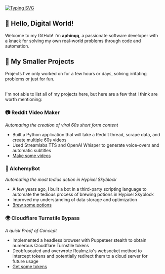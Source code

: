 ###
###
[![Typing SVG](https://readme-typing-svg.herokuapp.com?font=Winky+Rough&weight=500&size=35&pause=1000&width=435&lines=Hi%2C+I'm+aphinqq;I+like+to+get+things+done;I+build+practical+applications;I+learn+extremely+quickly)](https://git.io/typing-svg)
## 👋 Hello, Digital World!

Welcome to my GitHub!
I'm **aphinqq**, a passionate software developer with a knack for solving my own real-world problems through code and automation.

## 🌟 My Smaller Projects
Projects I've only worked on for a few hours or days, solving irritating problems or just for fun.
######
I'm not able to list all of my projects here, but here are a few that I think are worth mentioning:

### 📷 Reddit Video Maker
*Automating the creation of viral 60s short form content*
- Built a Python application that will take a Reddit thread, scrape data, and create multiple 60s videos
- Used Streamlabs TTS and OpenAI Whisper to generate voice-overs and automatic subtitles
- [Make some videos](https://github.com/aphcore/Python-Video-Generator)

### 🤖 AlchemyBot
*Automating the most tedius action in Hypixel Skyblock*
- A few years ago, I built a bot in a third-party scripting language to automate the tedious process of brewing potions in Hypixel Skyblock
- Improved my understanding of data storage and optimization
- [Brew some potions](https://github.com/aphcore/alchemybot)

### 🌍 Cloudflare Turnstile Bypass
*A quick Proof of Concept*
- Implemented a headless browser with Puppeteer stealth to obtain numerous Cloudflare Turnstile tokens
- Deobfuscated and overwrote Realmz.io's websocket method to intercept tokens and potentially redirect them to a cloud server for future usage
- [Get some tokens](https://github.com/aphcore/Cloudflare-Turnstile-Bypass)
